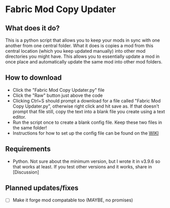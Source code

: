 # Fabric Mod Copy Updater

## What does it do?
This is a python script that allows you to keep your mods in sync with one another from one central folder. What it does is copies a mod from this central location (which you keep updated manually) into other mod directories you might have. This allows you to essentially update a mod in once place and automatically update the same mod into other mod folders.

## How to download
- Click the "Fabric Mod Copy Updater.py" file
- Click the "Raw" button just above the code
- Clicking Ctrl+S should prompt a download for a file called "Fabric Mod Copy Updater.py", otherwise right click and hit save as. If that doesn't prompt that file still, copy the text into a blank file you create using a text editor.
- Run the script once to create a blank config file. Keep these two files in the same folder!
- Instructions for how to set up the config file can be found on the [WIKI](https://github.com/RandomGgames/Fabric-Mod-Copy-Updater/wiki#example-config)

## Requirements
 - Python. Not sure about the minimum version, but I wrote it in v3.9.6 so that works at least. If you test other versions and it works, share in [Discussion]

## Planned updates/fixes
- [ ] Make it forge mod compatable too (MAYBE, no promises)
